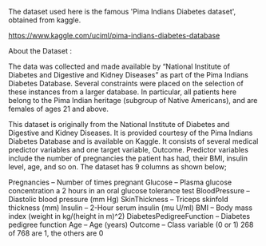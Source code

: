The dataset used here is the famous 'Pima Indians Diabetes dataset', obtained from kaggle.

https://www.kaggle.com/uciml/pima-indians-diabetes-database

About the Dataset : 

The data was collected and made available by “National Institute of Diabetes and Digestive and Kidney Diseases” as part of the Pima Indians Diabetes Database. Several constraints were placed on the selection of these instances from a larger database. In particular, all patients here belong to the Pima Indian heritage (subgroup of Native Americans), and are females of ages 21 and above.

This dataset is originally from the National Institute of Diabetes and Digestive and Kidney Diseases. It is provided courtesy of the Pima Indians Diabetes Database and is available on Kaggle. It consists of several medical predictor variables and one target variable, Outcome. Predictor variables include the number of pregnancies the patient has had, their BMI, insulin level, age, and so on. The dataset has 9 columns as shown below;

Pregnancies               – Number of times pregnant
Glucose                     – Plasma glucose concentration a 2 hours in an oral glucose tolerance test
BloodPressure            – Diastolic blood pressure (mm Hg)
SkinThickness           – Triceps skinfold thickness (mm)
Insulin                        – 2-Hour serum insulin (mu U/ml)
BMI                            – Body mass index (weight in kg/(height in m)^2)
DiabetesPedigreeFunction – Diabetes pedigree function
Age                            – Age (years)
Outcome                    – Class variable (0 or 1) 268 of 768 are 1, the others are 0